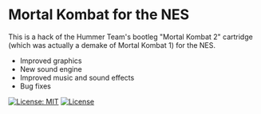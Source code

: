 # Mortal Kombat for the NES
This is a hack of the Hummer Team's bootleg "Mortal Kombat 2" cartridge (which was actually a demake of Mortal Kombat 1) for the NES.

- Improved graphics
- New sound engine
- Improved music and sound effects
- Bug fixes

[![License: MIT](https://img.shields.io/badge/License-MIT-yellow.svg)](https://opensource.org/licenses/MIT)
[![License](https://img.shields.io/badge/License-Apache_2.0-blue.svg)](https://opensource.org/licenses/Apache-2.0)

